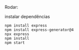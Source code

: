 Rodar:

instalar dependências
```shell
npm install express
npm install express-generator@4
npx express
npm install
npm start
```
